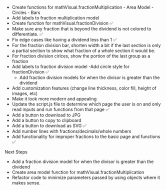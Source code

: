 - Create functions for mathVisual.fractionMultiplication - Area Model - Circles - Bars
- Add labels to fraction multiplication model
- Create function for mathVisual.fractionDivision ✅
- Make sure any fraction that is beyond the dividend is not colored to differentiate. ✅
- Fix edge cases like having a dividend less than 1 ✅
- For the fraction division bar, shorten width a bit if the last section is only a partial section to show what fraction of a whole section it would be.
- For fraction division cirlces, show the portion of the last group as a fraction
- Add labels to fraction division model
  -Add circle style for fractionDivision ✅
  - Add fraction division models for when the divisor is greater than the dividend
- Add customization features (change line thickness, color fill, height of images, etc)
- Make it look more modern and appealing
- Update the script.js file to determine which page the user is on and only read inputs and run functions from that page ✅
- Add a button to download to JPG
- Add a button to copy to clipboard
- Add a button to download as SVG ✅
- Add number lines with fractions/decimals/whole numbers
- Add functionality for improper fractions to the basic page and functions ✅

Next Steps

- Add a fraction division model for when the divisor is greater than the dividend
- Create area model function for mathVisual.fractionMultiplication
- Refactor code to minimize parameters passed by using objects where it makes sense.
